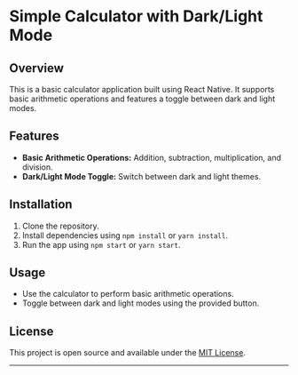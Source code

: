 # Simple Calculator with Dark/Light Mode

## Overview
This is a basic calculator application built using React Native. It supports basic arithmetic operations and features a toggle between dark and light modes.

## Features
- **Basic Arithmetic Operations:** Addition, subtraction, multiplication, and division.
- **Dark/Light Mode Toggle:** Switch between dark and light themes.

## Installation
1. Clone the repository.
2. Install dependencies using `npm install` or `yarn install`.
3. Run the app using `npm start` or `yarn start`.

## Usage
- Use the calculator to perform basic arithmetic operations.
- Toggle between dark and light modes using the provided button.

## License
This project is open source and available under the [MIT License](LICENSE).

---


